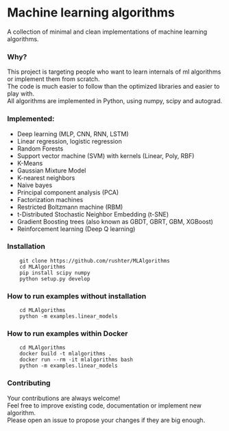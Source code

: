 # Machine learning algorithms

A collection of minimal and clean implementations of machine learning algorithms.

### Why?

This project is targeting people who want to learn internals of ml algorithms or implement them from scratch.   
The code is much easier to follow than the optimized libraries and easier to play with.   
All algorithms are implemented in Python, using numpy, scipy and autograd. 

### Implemented:

  * Deep learning (MLP, CNN, RNN, LSTM)
  * Linear regression, logistic regression
  * Random Forests
  * Support vector machine (SVM) with kernels (Linear, Poly, RBF)
  * K-Means
  * Gaussian Mixture Model
  * K-nearest neighbors
  * Naive bayes
  * Principal component analysis (PCA)
  * Factorization machines
  * Restricted Boltzmann machine (RBM)
  * t-Distributed Stochastic Neighbor Embedding (t-SNE)
  * Gradient Boosting trees (also known as GBDT, GBRT, GBM, XGBoost)
  * Reinforcement learning (Deep Q learning)



### Installation
    
    
        git clone https://github.com/rushter/MLAlgorithms
        cd MLAlgorithms
        pip install scipy numpy
        python setup.py develop
    

### How to run examples without installation
    
    
        cd MLAlgorithms
        python -m examples.linear_models
    

### How to run examples within Docker
    
    
        cd MLAlgorithms
        docker build -t mlalgorithms .
        docker run --rm -it mlalgorithms bash
        python -m examples.linear_models
    

### Contributing

Your contributions are always welcome!   
Feel free to improve existing code, documentation or implement new algorithm.   
Please open an issue to propose your changes if they are big enough. 
